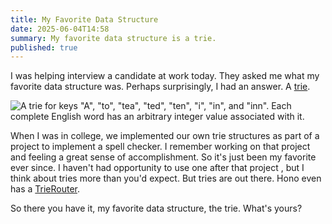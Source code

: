 ```yaml
---
title: My Favorite Data Structure
date: 2025-06-04T14:58
summary: My favorite data structure is a trie.
published: true
---
```

I was helping interview a candidate at work today. They asked me what my favorite data structure was. Perhaps surprisingly, I had an answer. A [trie](https://en.wikipedia.org/wiki/Trie).

![A trie for keys "A", "to", "tea", "ted", "ten", "i", "in", and "inn". Each complete English word has an arbitrary integer value associated with it.]([https://samwarnick.com/media/Trie\_example.svg.png](https://samwarnick.com/media/Trie_example.svg.png))

When I was in college, we implemented our own trie structures as part of a project to implement a spell checker. I remember working on that project and feeling a great sense of accomplishment. So it's just been my favorite ever since. I haven't had opportunity to use one after that project , but I think about tries more than you'd expect. But tries are out there. Hono even has a [TrieRouter](https://hono.dev/docs/concepts/routers#trierouter).

So there you have it, my favorite data structure, the trie. What's yours?